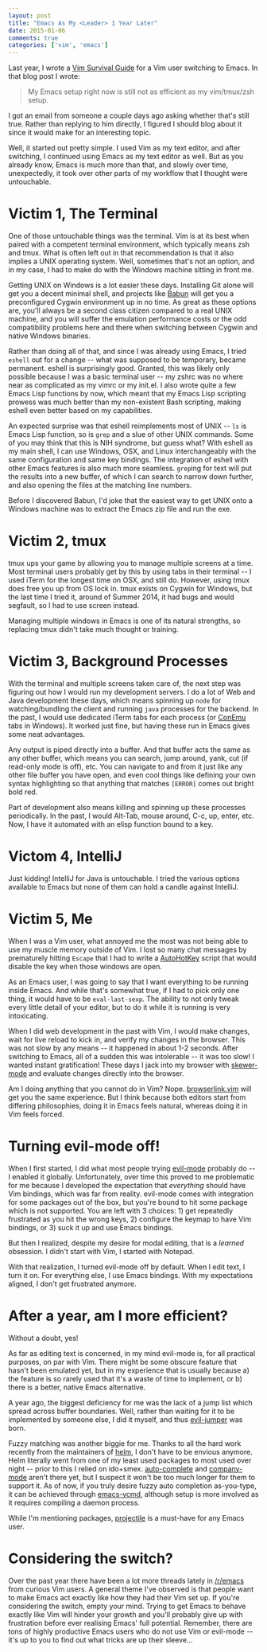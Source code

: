 ```yaml
---
layout: post
title: "Emacs As My <Leader> 1 Year Later"
date: 2015-01-06
comments: true
categories: ['vim', 'emacs']
---
```


Last year, I wrote a [Vim Survival Guide][1] for a Vim user switching to Emacs.  In that blog post I wrote:

> My Emacs setup right now is still not as efficient as my vim/tmux/zsh setup.

I got an email from someone a couple days ago asking whether that's still true.  Rather than replying to him directly, I figured I should blog about it since it would make for an interesting topic.

Well, it started out pretty simple.  I used Vim as my text editor, and after switching, I continued using Emacs as my text editor as well.  But as you already know, Emacs is much more than that, and slowly over time, unexpectedly, it took over other parts of my workflow that I thought were untouchable.

<!--more-->

# Victim 1, The Terminal

One of those untouchable things was the terminal.  Vim is at its best when paired with a competent terminal environment, which typically means zsh and tmux.  What is often left out in that recommendation is that it also implies a UNIX operating system.  Well, sometimes that's not an option, and in my case, I had to make do with the Windows machine sitting in front me.

Getting UNIX on Windows is a lot easier these days.  Installing Git alone will get you a decent minimal shell, and projects like [Babun][2] will get you a preconfigured Cygwin environment up in no time.  As great as these options are, you'll always be a second class citizen compared to a real UNIX machine, and you will suffer the emulation performance costs or the odd compatibility problems here and there when switching between Cygwin and native Windows binaries.

Rather than doing all of that, and since I was already using Emacs, I tried `eshell` out for a change -- what was supposed to be temporary, became permanent.  eshell is surprisingly good.  Granted, this was likely only possible because I was a basic terminal user -- my zshrc was no where near as complicated as my vimrc or my init.el.  I also wrote quite a few Emacs Lisp functions by now, which meant that my Emacs Lisp scripting prowess was much better than my non-existent Bash scripting, making eshell even better based on my capabilities.

An expected surprise was that eshell reimplements most of UNIX -- `ls` is Emacs Lisp function, so is `grep` and a slue of other UNIX commands.
Some of you may think that this is NIH syndrome, but guess what?  With eshell as my main shell, I can use Windows, OSX, and Linux interchangeably with the same configuration and same key bindings.  The integration of eshell with other Emacs features is also much more seamless.  `grep`ing for text will put the results into a new buffer, of which I can search to narrow down further, and also opening the files at the matching line numbers.

Before I discovered Babun, I'd joke that the easiest way to get UNIX onto a Windows machine was to extract the Emacs zip file and run the exe.

# Victim 2, tmux

tmux ups your game by allowing you to manage multiple screens at a time.  Most terminal users probably get by this by using tabs in their terminal -- I used iTerm for the longest time on OSX, and still do.  However, using tmux does free you up from OS lock in.  tmux exists on Cygwin for Windows, but the last time I tried it, around of Summer 2014, it had bugs and would segfault, so I had to use screen instead.

Managing multiple windows in Emacs is one of its natural strengths, so replacing tmux didn't take much thought or training.

# Victim 3, Background Processes

With the terminal and multiple screens taken care of, the next step was figuring out how I would run my development servers.  I do a lot of Web and Java development these days, which means spinning up `node` for watching/bundling the client and running `java` processes for the backend.  In the past, I would use dedicated iTerm tabs for each process (or [ConEmu][13] tabs in Windows).  It worked just fine, but having these run in Emacs gives some neat advantages.

Any output is piped directly into a buffer.  And that buffer acts the same as any other buffer, which means you can search, jump around, yank, cut (if read-only mode is off), etc.  You can navigate to and from it just like any other file buffer you have open, and even cool things like defining your own syntax highlighting so that anything that matches `[ERROR]` comes out bright bold red.

Part of development also means killing and spinning up these processes periodically.  In the past, I would Alt-Tab, mouse around, C-c, up, enter, etc.  Now, I have it automated with an elisp function bound to a key.

# Victom 4, IntelliJ

Just kidding!  IntelliJ for Java is untouchable.  I tried the various options available to Emacs but none of them can hold a candle against IntelliJ.

# Victim 5, Me

When I was a Vim user, what annoyed me the most was not being able to use my muscle memory outside of Vim.  I lost so many chat messages by prematurely hitting `Escape` that I had to write a [AutoHotKey][12] script that would disable the key when those windows are open.

As an Emacs user, I was going to say that I want everything to be running inside Emacs.  And while that's somewhat true, if I had to pick only one thing, it would have to be `eval-last-sexp`.  The ability to not only tweak every little detail of your editor, but to do it while it is running is very intoxicating.

When I did web development in the past with Vim, I would make changes, wait for live reload to kick in, and verify my changes in the browser.  This was not slow by any means -- it happened in about 1-2 seconds.  After switching to Emacs, all of a sudden this was intolerable -- it was too slow!  I wanted instant gratification!  These days I jack into my browser with [skewer-mode][10] and evaluate changes directly into the browser.

Am I doing anything that you cannot do in Vim?  Nope.  [browserlink.vim][11] will get you the same experience.  But I think because both editors start from differing philosophies, doing it in Emacs feels natural, whereas doing it in Vim feels forced.

# Turning evil-mode off!

When I first started, I did what most people trying [evil-mode][8] probably do -- I enabled it globally.  Unfortunately, over time this proved to me problematic for me because I developed the expectation that *everything* should have Vim bindings, which was far from reality.  evil-mode comes with integration for some packages out of the box, but you're bound to hit some package which is not supported.  You are left with 3 choices: 1) get repeatedly frustrated as you hit the wrong keys, 2) configure the keymap to have Vim bindings, or 3) suck it up and use Emacs bindings.

But then I realized, despite my desire for modal editing, that is a *learned* obsession.  I didn't start with Vim, I started with Notepad.

With that realization, I turned evil-mode off by default.  When I edit text, I turn it on.  For everything else, I use Emacs bindings.  With my expectations aligned, I don't get frustrated anymore.

# After a year, am I more efficient?

Without a doubt, yes!

As far as editing text is concerned, in my mind evil-mode is, for all practical purposes, on par with Vim.  There might be some obscure feature that hasn't been emulated yet, but in my experience that is usually because a) the feature is so rarely used that it's a waste of time to implement, or b) there is a better, native Emacs alternative.

A year ago, the biggest deficiency for me was the lack of a jump list which spread across buffer boundaries.  Well, rather than waiting for it to be implemented by someone else, I did it myself, and thus [evil-jumper][3] was born.

Fuzzy matching was another biggie for me.  Thanks to all the hard work recently from the maintainers of [helm][4], I don't have to be envious anymore.  Helm literally went from one of my least used packages to most used over night -- prior to this I relied on ido+smex.  [auto-complete][5] and [company-mode][6] aren't there yet, but I suspect it won't be too much longer for them to support it.  As of now, if you truly desire fuzzy auto completion as-you-type, it can be achieved through [emacs-ycmd][7], although setup is more involved as it requires compiling a daemon process.

While I'm mentioning packages, [projectile][14] is a must-have for any Emacs user.

# Considering the switch?

Over the past year there have been a lot more threads lately in [/r/emacs][9] from curious Vim users.  A general theme I've observed is that people want to make Emacs act exactly like how they had their Vim set up.  If you're considering the switch, empty your mind.  Trying to get Emacs to behave exactly like Vim will hinder your growth and you'll probably give up with frustration before ever realising Emacs' full potential.  Remember, there are tons of highly productive Emacs users who do not use Vim or evil-mode -- it's up to you to find out what tricks are up their sleeve...

[1]: http://bling.github.io/blog/2013/10/27/emacs-as-my-leader-vim-survival-guide
[2]: http://babun.github.io/
[3]: https://github.com/bling/evil-jumper
[4]: https://github.com/emacs-helm/helm
[5]: https://github.com/auto-complete/auto-complete
[6]: https://github.com/company-mode/company-mode
[7]: https://github.com/abingham/emacs-ycmd
[8]: https://gitorious.org/evil/evil
[9]: http://www.reddit.com/r/emacs
[10]: https://github.com/skeeto/skewer-mode
[11]: https://github.com/jaxbot/browserlink.vim
[12]: http://www.autohotkey.com/
[13]: https://code.google.com/p/conemu-maximus5/
[14]: https://github.com/bbatsov/projectile
